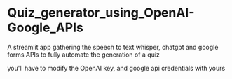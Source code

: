 # Quiz_generator_using_OpenAI-Google_APIs
A streamlit app gathering the speech to text whisper, chatgpt and google forms APIs to fully automate the generation of a quiz

you'll have to modify the OpenAI key, and google api credentials with yours

